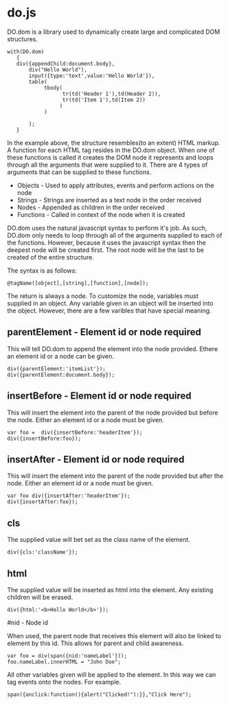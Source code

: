 do.js
=====

DO.dom is a library used to dynamically create large and complicated DOM structures.

````
with(DO.dom)
   {
   div({appendChild:document.body},
       div("Hello World"),
       input({type:'text',value:'Hello World'}),
       table(
            tbody(  
                  tr(td('Header 1'),td(Header 2)),
                  tr(td('Item 1'),td(Item 2))
                 )
            )
       
       );
   }
```` 

In the example above, the structure resembles(to an extent) HTML markup. A function for each HTML tag resides in the DO.dom object. When one of these functions is called it creates the DOM node it represents and loops through all the arguments that were supplied to it. There are 4 types of arguments that can be supplied to these functions.

* Objects - Used to apply attributes, events and perform actions on the node
* Strings - Strings are inserted as a text node in the order received
* Nodes - Appended as children in the order received
* Functions - Called in context of the node when it is created

DO.dom uses the natural javascript syntax to perform it's job. As such, DO.dom only needs to loop through all of the arguments supplied to each of the functions. However, because it uses the javascript syntax then the deepest node will be created first. The root node will be the last to be created of the entire structure. 

The syntax is as follows:
````
@tagName([object],[string],[function],[node]);
````
The return is always a node. To customize the node, variables must supplied in an object. Any variable given in an object will be inserted into the object. However, there are a few varibles that have special meaning.

## parentElement - Element id or node required

​This will tell DO.dom to append the element into the node provided. Ethere an element id or a node can be given. 

````
div({parentElement:'itemList'});
div({parentElement:document.body});
````

## insertBefore - Element id or node required

This will insert the element into the parent of the node provided but before the node. Either an element id or a node must be given. 

````
var foo =  div({insertBefore:'headerItem'});
div({insertBefore:foo});
```` 

## insertAfter - Element id or node required

This will insert the element into the parent of the node provided but after the node. Either an element id or a node must be given.

````
var foo div({insertAfter:'headerItem'});
div({insertAfter:foo});
```` 
 

## cls

​The supplied value will bet set as the class name of the element.

````
div({cls:'className'});
````

## html

The supplied value will be inserted as html into the element. Any existing children will be erased. 

````
div({html:'<b>Hello World</b>'});
````

#nid -  Node id

When used, the parent node that receives this element will also be linked to element by this id. This allows for parent and child awareness. 

````
var foo = div(span({nid:'nameLabel'}));
foo.nameLabel.innerHTML = "John Doe";
````

All other variables given will be applied to the element. In this way we can tag events onto the nodes. For example.

````
span({onclick:function(){alert("Clicked!"):}},"Click Here");
````